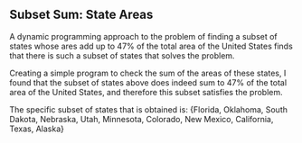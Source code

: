 Subset Sum: State Areas
------------------------

A dynamic programming approach to the problem of finding a subset of states whose ares add up to 47% of the total 
area of the United States finds that there is such a subset of states that solves the problem.

Creating a simple program to check the sum of the areas of these states, I found that the subset of states above 
does indeed sum to 47% of the total area of the United States, and therefore this subset satisfies the problem.

The specific subset of states that is obtained is:
{Florida, Oklahoma, South Dakota, Nebraska, Utah, Minnesota, Colorado, New Mexico, California, Texas, Alaska}